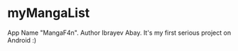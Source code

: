 # myMangaList
App Name "MangaF4n". Author Ibrayev Abay. It's my first serious project on Android :)
